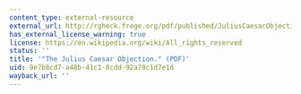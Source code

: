 ```yaml
---
content_type: external-resource
external_url: http://rgheck.frege.org/pdf/published/JuliusCaesarObjection.pdf
has_external_license_warning: true
license: https://en.wikipedia.org/wiki/All_rights_reserved
status: ''
title: '"The Julius Caesar Objection." (PDF)'
uid: 9e7b8cd7-a48b-41c1-8cdd-92a79c1d7e1d
wayback_url: ''
---
```

